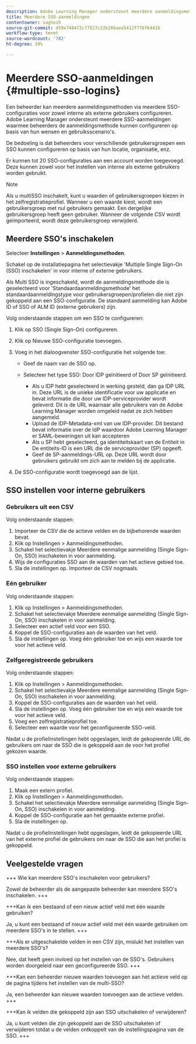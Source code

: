 ```yaml
---
description: Adobe Learning Manager ondersteunt meerdere aanmeldingsmethoden via meerdere SSO-configuraties voor zowel interne als externe gebruikers.
title: Meerdere SSO-aanmeldingen
contentowner: saghosh
source-git-commit: d59e748472c77527c22b286aea5412f776f6441b
workflow-type: tm+mt
source-wordcount: '782'
ht-degree: 39%

---
```



# Meerdere SSO-aanmeldingen {#multiple-sso-logins}

Een beheerder kan meerdere aanmeldingsmethoden via meerdere SSO-configuraties voor zowel interne als externe gebruikers configureren. Adobe Learning Manager ondersteunt meerdere SSO-aanmeldingen waarmee beheerders de aanmeldingsmethode kunnen configureren op basis van hun wensen en gebruiksscenario&#39;s.

De bedoeling is dat beheerders voor verschillende gebruikersgroepen een SSO kunnen configureren op basis van hun locatie, organisatie, enz.

Er kunnen tot 20 SSO-configuraties aan een account worden toegevoegd. Deze kunnen zowel voor het instellen van interne als externe gebruikers worden gebruikt.

>[!NOTE]
>
>Als u multiSSO inschakelt, kunt u waarden of gebruikersgroepen kiezen in het zelfregistratieprofiel. Wanneer u een waarde kiest, wordt een gebruikersgroep met nul gebruikers gemaakt. Een dergelijke gebruikersgroep heeft geen gebruiker. Wanneer de volgende CSV wordt geïmporteerd, wordt deze gebruikersgroep verwijderd.

## Meerdere SSO&#39;s inschakelen

Selecteer **Instellingen** > **Aanmeldingsmethoden**.

Schakel op de installatiepagina het selectievakje &#39;Multiple Single Sign-On (SSO) inschakelen&#39; in voor interne of externe gebruikers.

Als Multi SSO is ingeschakeld, wordt de aanmeldingsmethode die is geselecteerd voor &#39;Standaardaanmeldingsmethode&#39; het standaardaanmeldingstype voor gebruikersgroepen/profielen die niet zijn gekoppeld aan een SSO-configuratie. De standaard aanmelding kan Adobe ID of SSO of ALM ID (externe gebruikers) zijn.

Volg onderstaande stappen om een SSO te configureren:

1. Klik op SSO (Single Sign-On) configureren.
1. Klik op Nieuwe SSO-configuratie toevoegen.
1. Voeg in het dialoogvenster SSO-configuratie het volgende toe:

   * Geef de naam van de SSO op.
   * Selecteer het type SSO: Door IDP geïnitieerd of Door SP geïnitieerd.

      * Als u IDP hebt geselecteerd in werking gesteld, dan ga IDP URL in. Deze URL is de unieke identificatie voor uw applicatie en bevat informatie die door uw IDP-serviceprovider wordt geleverd. Dit is de URL waarnaar alle gebruikers van de Adobe Learning Manager worden omgeleid nadat ze zich hebben aangemeld.
      * Upload de IDP-Metadata-xml van uw IDP-provider. Dit bestand bevat informatie over de IdP waardoor Adobe Learning Manager er SAML-beweringen uit kan accepteren
      * Als u SP hebt geselecteerd, ga identiteitskaart van de Entiteit in De entiteits-ID is een URL die de serviceprovider (SP) opgeeft.
      * Geef de SP-aanmeldings-URL op. Deze URL wordt door gebruikers gebruikt om zich aan te melden bij de applicatie.

1. De SSO-configuratie wordt toegevoegd aan de lijst.

## SSO instellen voor interne gebruikers

### Gebruikers uit een CSV

Volg onderstaande stappen:

1. Importeer de CSV die de actieve velden en de bijbehorende waarden bevat.
1. Klik op Instellingen > Aanmeldingsmethoden.
1. Schakel het selectievakje Meerdere eenmalige aanmelding (Single Sign-On, SSO) inschakelen in voor aanmelding.
1. Wijs de configuraties SSO aan de waarden van het actieve gebied toe.
1. Sla de instellingen op. Importeer de CSV nogmaals.

### Eén gebruiker

Volg onderstaande stappen:

1. Klik op Instellingen > Aanmeldingsmethoden.
1. Schakel het selectievakje Meerdere eenmalige aanmelding (Single Sign-On, SSO) inschakelen in voor aanmelding.
1. Selecteer een actief veld voor een SSO.
1. Koppel de SSO-configuraties aan de waarden van het veld.
1. Sla de instellingen op. Voeg één gebruiker toe en wijs een waarde toe voor het actieve veld.

### Zelfgeregistreerde gebruikers

Volg onderstaande stappen:

1. Klik op Instellingen > Aanmeldingsmethoden.
1. Schakel het selectievakje Meerdere eenmalige aanmelding (Single Sign-On, SSO) inschakelen in voor aanmelding.
1. Koppel de SSO-configuraties aan de waarden van het veld.
1. Sla de instellingen op. Voeg één gebruiker toe en wijs een waarde toe voor het actieve veld.
1. Voeg een zelfregistratieprofiel toe.
1. Selecteer een waarde voor het geconfigureerde SSO-veld.

Nadat u de profielinstellingen hebt opgeslagen, leidt de gekopieerde URL de gebruikers om naar de SSO die is gekoppeld aan de voor het profiel gekozen waarde.

### SSO instellen voor externe gebruikers

Volg onderstaande stappen:

1. Maak een extern profiel.
1. Klik op Instellingen > Aanmeldingsmethoden.
1. Schakel het selectievakje Meerdere eenmalige aanmelding (Single Sign-On, SSO) inschakelen in voor aanmelding.
1. Koppel de SSO-configuratie aan het gemaakte externe profiel.
1. Sla de instellingen op.

Nadat u de profielinstellingen hebt opgeslagen, leidt de gekopieerde URL van het externe profiel de gebruikers om naar de SSO die aan het profiel is gekoppeld.

## Veelgestelde vragen

+++ Wie kan meerdere SSO&#39;s inschakelen voor gebruikers?

Zowel de beheerder als de aangepaste beheerder kan meerdere SSO&#39;s inschakelen.
+++

+++Kan ik een bestaand of een nieuw actief veld met één waarde gebruiken?

Ja, u kunt een bestaand of nieuw actief veld met één waarde gebruiken om meerdere SSO&#39;s in te stellen.
+++

+++Als er uitgeschakelde velden in een CSV zijn, mislukt het instellen van meerdere SSO&#39;s?

Nee, dat heeft geen invloed op het instellen van de SSO&#39;s. Gebruikers worden doorgeleid naar een geconfigureerde SSO.
+++

+++Kan een beheerder nieuwe waarden toevoegen aan het actieve veld op de pagina tijdens het instellen van de multi-SSO?

Ja, een beheerder kan nieuwe waarden toevoegen aan de actieve velden.
+++

+++Kan ik velden die gekoppeld zijn aan SSO uitschakelen of verwijderen?

Ja, u kunt velden die zijn gekoppeld aan de SSO uitschakelen of verwijderen totdat u de velden ontkoppelt van de instellingspagina van de SSO.
+++

